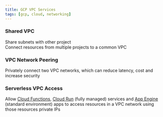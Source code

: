 ```yaml
---
title: GCP VPC Services
tags: [gcp, cloud, networking]
---
```


### Shared VPC

Share subnets with other project  
Connect resources from multiple projects to a common VPC

### VPC Network Peering

Privately connect two VPC networks, which can reduce latency, cost and increase security

### Serverless VPC Access

Allow [Cloud Functions](../GCP%20Serverless%20Services/GCP%20Serverless%20Services.md#cloud-functions), [Cloud Run](../GCP%20Serverless%20Services/GCP%20Serverless%20Services.md#cloud-run) (fully managed) services and [App Engine](../GCP%20Compute%20Services/App%20Engine.md) (standard environment) apps to access resources in a VPC network using those resources private IPs